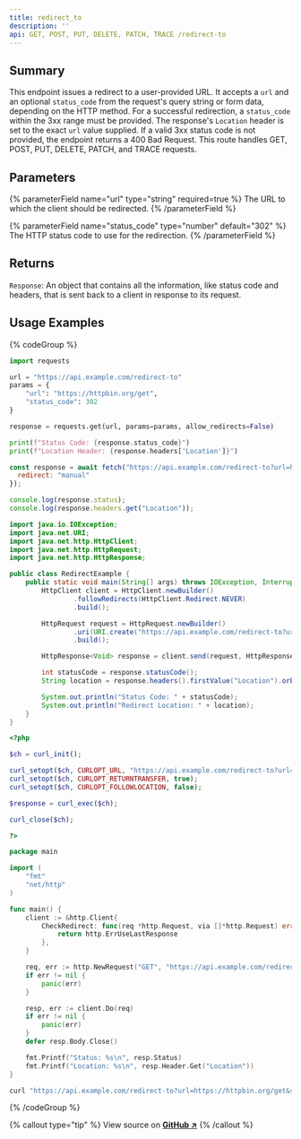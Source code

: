 ```yaml
---
title: redirect_to
description: ''
api: GET, POST, PUT, DELETE, PATCH, TRACE /redirect-to
---
```

## Summary
This endpoint issues a redirect to a user-provided URL. It accepts a `url` and an optional `status_code` from the request's query string or form data, depending on the HTTP method. For a successful redirection, a `status_code` within the 3xx range must be provided. The response's `Location` header is set to the exact `url` value supplied. If a valid 3xx status code is not provided, the endpoint returns a 400 Bad Request. This route handles GET, POST, PUT, DELETE, PATCH, and TRACE requests.

## Parameters
{% parameterField name="url" type="string" required=true %}
The URL to which the client should be redirected.
{% /parameterField %}

{% parameterField name="status_code" type="number" default="302" %}
The HTTP status code to use for the redirection.
{% /parameterField %}

## Returns
`Response`: An object that contains all the information, like status code and headers, that is sent back to a client in response to its request.

## Usage Examples
{% codeGroup %}

```python {% filename="Python" showLineNumbers=true %}
import requests

url = "https://api.example.com/redirect-to"
params = {
    "url": "https://httpbin.org/get",
    "status_code": 302
}

response = requests.get(url, params=params, allow_redirects=False)

print(f"Status Code: {response.status_code}")
print(f"Location Header: {response.headers['Location']}")
```

```javascript {% filename="JavaScript" showLineNumbers=true %}
const response = await fetch("https://api.example.com/redirect-to?url=https%3A%2F%2Fexample.com&status_code=302", {
  redirect: "manual"
});

console.log(response.status);
console.log(response.headers.get("Location"));
```

```java {% filename="Java" showLineNumbers=true %}
import java.io.IOException;
import java.net.URI;
import java.net.http.HttpClient;
import java.net.http.HttpRequest;
import java.net.http.HttpResponse;

public class RedirectExample {
    public static void main(String[] args) throws IOException, InterruptedException {
        HttpClient client = HttpClient.newBuilder()
                .followRedirects(HttpClient.Redirect.NEVER)
                .build();

        HttpRequest request = HttpRequest.newBuilder()
                .uri(URI.create("https://api.example.com/redirect-to?url=https://example.com&status_code=302"))
                .build();

        HttpResponse<Void> response = client.send(request, HttpResponse.BodyHandlers.discarding());

        int statusCode = response.statusCode();
        String location = response.headers().firstValue("Location").orElse("");

        System.out.println("Status Code: " + statusCode);
        System.out.println("Redirect Location: " + location);
    }
}

```

```php {% filename="PHP" showLineNumbers=true %}
<?php

$ch = curl_init();

curl_setopt($ch, CURLOPT_URL, "https://api.example.com/redirect-to?url=https://example.org&status_code=302");
curl_setopt($ch, CURLOPT_RETURNTRANSFER, true);
curl_setopt($ch, CURLOPT_FOLLOWLOCATION, false);

$response = curl_exec($ch);

curl_close($ch);

?>
```

```go {% filename="GO" showLineNumbers=true %}
package main

import (
	"fmt"
	"net/http"
)

func main() {
	client := &http.Client{
		CheckRedirect: func(req *http.Request, via []*http.Request) error {
			return http.ErrUseLastResponse
		},
	}

	req, err := http.NewRequest("GET", "https://api.example.com/redirect-to?url=https://example.org&status_code=302", nil)
	if err != nil {
		panic(err)
	}

	resp, err := client.Do(req)
	if err != nil {
		panic(err)
	}
	defer resp.Body.Close()

	fmt.Printf("Status: %s\n", resp.Status)
	fmt.Printf("Location: %s\n", resp.Header.Get("Location"))
}

```

```bash {% filename="cURL" showLineNumbers=true %}
curl "https://api.example.com/redirect-to?url=https://httpbin.org/get&status_code=302"
```
{% /codeGroup %}

{% callout type="tip" %}
View source on [**GitHub ↗**](https://github.com/devscribe-team/httpbin/blob/master/httpbin/core.py#L592-L665)
{% /callout %}